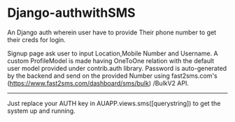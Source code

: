 # Django-authwithSMS
An Django auth wherein user have to provide Their phone number to get their creds for login.


Signup page ask user to input Location,Mobile Number and Username. 
A custom ProfileModel is made having OneToOne relation with the default user model provided under 
contrib.auth library. 
Password is auto-generated by the backend and send on the provided Number using fast2sms.com's (https://www.fast2sms.com/dashboard/sms/bulk) /BulkV2 API.


***************************************************************************************************************

Just replace your AUTH key in AUAPP.views.sms([querystring])  to get the system up and running.
